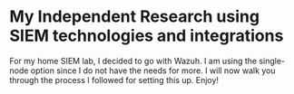 # My Independent Research using SIEM technologies and integrations
For my home SIEM lab, I decided to go with Wazuh. I am using the single-node option since I do not have the needs for more.
I will now walk you through the process I followed for setting this up. Enjoy!


